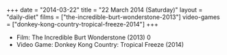 +++
date = "2014-03-22"
title = "22 March 2014 (Saturday)"
layout = "daily-diet"
films = ["the-incredible-burt-wonderstone-2013"]
video-games = ["donkey-kong-country-tropical-freeze-2014"]
+++


* Film: The Incredible Burt Wonderstone (2013) 0
* Video Game: Donkey Kong Country: Tropical Freeze (2014)
